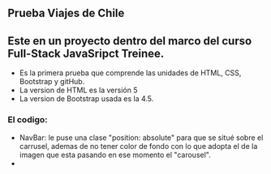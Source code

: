 ## Prueba Viajes de Chile
## Este en un proyecto dentro del marco del curso Full-Stack JavaSripct Treinee.


- Es la primera prueba que comprende las unidades de HTML, CSS, Bootstrap y gitHub.
- La version de HTML es la versión 5
- La version de Bootstrap usada es la 4.5.

### El codigo:
- NavBar: le puse una clase "position: absolute" para que se situé sobre el carrusel, ademas de no tener color de fondo con lo que adopta el de la imagen que esta pasando en ese momento el "carousel".
-




